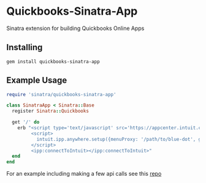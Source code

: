 Quickbooks-Sinatra-App
======================

Sinatra extension for building Quickbooks Online Apps

Installing
----------
```
gem install quickbooks-sinatra-app
```

Example Usage
-------------

```ruby
require 'sinatra/quickbooks-sinatra-app'

class SinatraApp < Sinatra::Base
  register Sinatra::Quickbooks

  get '/' do
    erb "<script type='text/javascript' src='https://appcenter.intuit.com/Content/IA/intuit.ipp.anywhere.js'></script>
         <script>
           intuit.ipp.anywhere.setup({menuProxy: '/path/to/blue-dot', grantUrl: '#{base_url}/auth/quickbooks'});
         </script>
         <ipp:connectToIntuit></ipp:connectToIntuit>"
  end
end
```

For an example including making a few api calls see this [repo](https://github.com/pickle27/quickbooks-sinatra-example)
